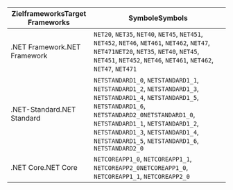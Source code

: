 | <span data-ttu-id="c8515-101">Zielframeworks</span><span class="sxs-lookup"><span data-stu-id="c8515-101">Target Frameworks</span></span> | <span data-ttu-id="c8515-102">Symbole</span><span class="sxs-lookup"><span data-stu-id="c8515-102">Symbols</span></span> |
| ------------------| ------- |
| <span data-ttu-id="c8515-103">.NET Framework</span><span class="sxs-lookup"><span data-stu-id="c8515-103">.NET Framework</span></span>    | <span data-ttu-id="c8515-104">`NET20`, `NET35`, `NET40`, `NET45`, `NET451`, `NET452`, `NET46`, `NET461`, `NET462`, `NET47`, `NET471`</span><span class="sxs-lookup"><span data-stu-id="c8515-104">`NET20`, `NET35`, `NET40`, `NET45`, `NET451`, `NET452`, `NET46`, `NET461`, `NET462`, `NET47`, `NET471`</span></span> |
| <span data-ttu-id="c8515-105">.NET-Standard</span><span class="sxs-lookup"><span data-stu-id="c8515-105">.NET Standard</span></span>     | <span data-ttu-id="c8515-106">`NETSTANDARD1_0`, `NETSTANDARD1_1`, `NETSTANDARD1_2`, `NETSTANDARD1_3`, `NETSTANDARD1_4`, `NETSTANDARD1_5`, `NETSTANDARD1_6`, `NETSTANDARD2_0`</span><span class="sxs-lookup"><span data-stu-id="c8515-106">`NETSTANDARD1_0`, `NETSTANDARD1_1`, `NETSTANDARD1_2`, `NETSTANDARD1_3`, `NETSTANDARD1_4`, `NETSTANDARD1_5`, `NETSTANDARD1_6`, `NETSTANDARD2_0`</span></span> |
| <span data-ttu-id="c8515-107">.NET Core</span><span class="sxs-lookup"><span data-stu-id="c8515-107">.NET Core</span></span>         | <span data-ttu-id="c8515-108">`NETCOREAPP1_0`, `NETCOREAPP1_1`, `NETCOREAPP2_0`</span><span class="sxs-lookup"><span data-stu-id="c8515-108">`NETCOREAPP1_0`, `NETCOREAPP1_1`, `NETCOREAPP2_0`</span></span> |
